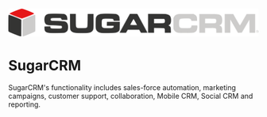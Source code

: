 ![Source Icon](thumbnail.svg)
# SugarCRM
SugarCRM's functionality includes sales-force automation, marketing campaigns, customer support, collaboration, Mobile CRM, Social CRM and reporting.
